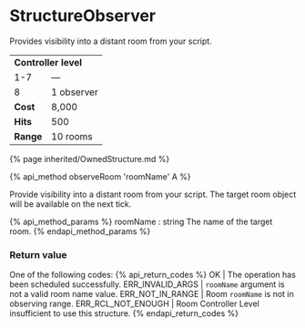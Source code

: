 # StructureObserver

<img src="img/observer.png" alt="" align="right" /> 

Provides visibility into a distant room from your script.

<table class="table gameplay-info">
    <tbody>
    <tr>
        <td colspan="2"><strong>Controller level</strong></td>
    </tr>
    <tr>
        <td>1-7</td>
        <td>—</td>
    </tr>
    <tr>
        <td>8</td>
        <td>1 observer</td>
    </tr>
    <tr>
        <td><strong>Cost</strong></td>
        <td>8,000</td>
    </tr>
    <tr>
        <td><strong>Hits</strong></td>
        <td>500</td>
    </tr>
    <tr>
        <td><strong>Range</strong></td>
        <td>10 rooms</td>
    </tr>
    </tbody>
</table>

{% page inherited/OwnedStructure.md %}


{% api_method observeRoom 'roomName' A %}



Provide visibility into a distant room from your script. The target room object will be available on the next tick.

{% api_method_params %}
roomName : string
The name of the target room.
{% endapi_method_params %}


### Return value

One of the following codes:
{% api_return_codes %}
OK | The operation has been scheduled successfully.
ERR_INVALID_ARGS | <code>roomName</code> argument is not a valid room name value.
ERR_NOT_IN_RANGE | Room <code>roomName</code> is not in observing range.
ERR_RCL_NOT_ENOUGH | Room Controller Level insufficient to use this structure.
{% endapi_return_codes %}


